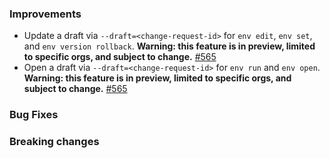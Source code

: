 ### Improvements

- Update a draft via `--draft=<change-request-id>` for `env edit`, `env set`, and `env version rollback`. **Warning: this feature is in preview, limited to specific orgs, and subject to change.**
  [#565](https://github.com/pulumi/esc/pull/565)
- Open a draft via `--draft=<change-request-id>` for `env run` and `env open`. **Warning: this feature is in preview, limited to specific orgs, and subject to change.**
  [#565](https://github.com/pulumi/esc/pull/565)

### Bug Fixes

### Breaking changes
